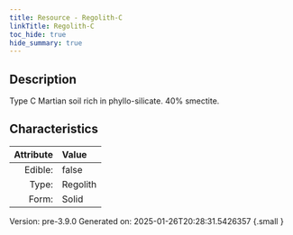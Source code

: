 ```yaml
---
title: Resource - Regolith-C
linkTitle: Regolith-C
toc_hide: true
hide_summary: true
---
```


## Description
 &#10;&#9;&#9;Type C Martian soil rich in phyllo-silicate. 40% smectite.

## Characteristics

| Attribute      | Value |
|--------:|:------|
|Edible:|false|
|Type:|Regolith|
|Form:|Solid|
 



    

Version: pre-3.9.0 Generated on: 2025-01-26T20:28:31.5426357
{.small }
